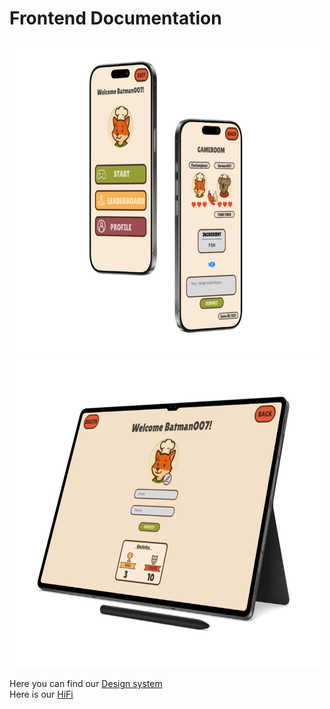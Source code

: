 # Frontend Documentation
<img src="./public/prot.svg" width="500px" height="500px">  <img src="./public/proto.svg" width="500px" height="500px">

Here you can find our [Design system](https://www.figma.com/design/krFKhsbcR6JvMOpOimytwf/SNACK-IT?node-id=15-111&t=a0sLOPmz175u62dF-1)  
Here is our [HiFi](https://www.figma.com/design/krFKhsbcR6JvMOpOimytwf/SNACK-IT?node-id=50-54&t=INGwH14qeg2sR9iL-1)

